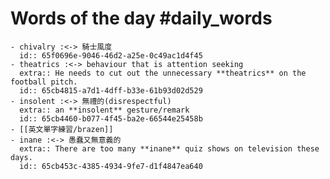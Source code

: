 # Words of the day #daily_words
	- chivalry :<-> 騎士風度
	  id:: 65f0696e-9046-46d2-a25e-0c49ac1d4f45
	- theatrics :<-> behaviour that is attention seeking
	  extra:: He needs to cut out the unnecessary **theatrics** on the football pitch.
	  id:: 65cb4815-a7d1-4dff-b33e-61b93d02d529
	- insolent :<-> 無禮的(disrespectful)
	  extra:: an **insolent** gesture/remark
	  id:: 65cb4460-b077-4f45-ba2e-66544e25458b
	- [[英文單字練習/brazen]]
	- inane :<-> 愚蠢又無意義的
	  extra:: There are too many **inane** quiz shows on television these days.
	  id:: 65cb453c-4385-4934-9fe7-d1f4847ea640